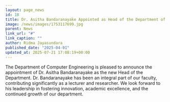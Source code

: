 ```yaml
---
layout: page_news
id: 18
title: Dr. Asitha Bandaranayake Appointed as Head of the Department of Computer Engineering
image: /news/images/1753117699.jpg
parent: News
link_url: "#"
link_caption: ""
author: Ridma Jayasundara
published_date: "2025-04-01"
updated_at: 2025-07-21 17:08:19+00:00
---
```


<!-- Automated Update by GitHub Actions -->

<p>The Department of Computer Engineering is pleased to announce the appointment of Dr. Asitha Bandaranayake as the new Head of the Department. Dr. Bandaranayake has been an integral part of our faculty, contributing significantly as a lecturer and researcher. We look forward to his leadership in fostering innovation, academic excellence, and the continued growth of our department.</p>
